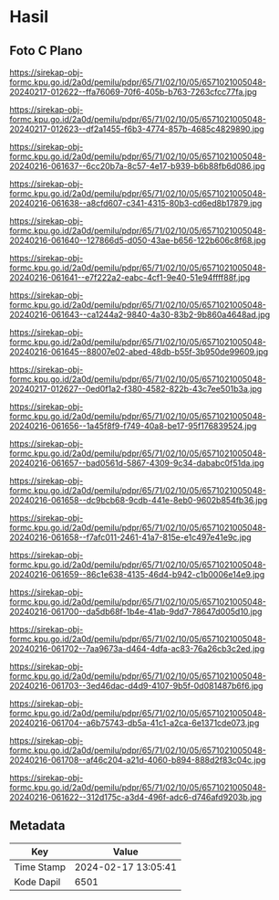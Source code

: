 # Hasil

## Foto C Plano

https://sirekap-obj-formc.kpu.go.id/2a0d/pemilu/pdpr/65/71/02/10/05/6571021005048-20240217-012622--ffa76069-70f6-405b-b763-7263cfcc77fa.jpg

https://sirekap-obj-formc.kpu.go.id/2a0d/pemilu/pdpr/65/71/02/10/05/6571021005048-20240217-012623--df2a1455-f6b3-4774-857b-4685c4829890.jpg

https://sirekap-obj-formc.kpu.go.id/2a0d/pemilu/pdpr/65/71/02/10/05/6571021005048-20240216-061637--6cc20b7a-8c57-4e17-b939-b6b88fb6d086.jpg

https://sirekap-obj-formc.kpu.go.id/2a0d/pemilu/pdpr/65/71/02/10/05/6571021005048-20240216-061638--a8cfd607-c341-4315-80b3-cd6ed8b17879.jpg

https://sirekap-obj-formc.kpu.go.id/2a0d/pemilu/pdpr/65/71/02/10/05/6571021005048-20240216-061640--127866d5-d050-43ae-b656-122b606c8f68.jpg

https://sirekap-obj-formc.kpu.go.id/2a0d/pemilu/pdpr/65/71/02/10/05/6571021005048-20240216-061641--e7f222a2-eabc-4cf1-9e40-51e94ffff88f.jpg

https://sirekap-obj-formc.kpu.go.id/2a0d/pemilu/pdpr/65/71/02/10/05/6571021005048-20240216-061643--ca1244a2-9840-4a30-83b2-9b860a4648ad.jpg

https://sirekap-obj-formc.kpu.go.id/2a0d/pemilu/pdpr/65/71/02/10/05/6571021005048-20240216-061645--88007e02-abed-48db-b55f-3b950de99609.jpg

https://sirekap-obj-formc.kpu.go.id/2a0d/pemilu/pdpr/65/71/02/10/05/6571021005048-20240217-012627--0ed0f1a2-f380-4582-822b-43c7ee501b3a.jpg

https://sirekap-obj-formc.kpu.go.id/2a0d/pemilu/pdpr/65/71/02/10/05/6571021005048-20240216-061656--1a45f8f9-f749-40a8-be17-95f176839524.jpg

https://sirekap-obj-formc.kpu.go.id/2a0d/pemilu/pdpr/65/71/02/10/05/6571021005048-20240216-061657--bad0561d-5867-4309-9c34-dababc0f51da.jpg

https://sirekap-obj-formc.kpu.go.id/2a0d/pemilu/pdpr/65/71/02/10/05/6571021005048-20240216-061658--dc9bcb68-9cdb-441e-8eb0-9602b854fb36.jpg

https://sirekap-obj-formc.kpu.go.id/2a0d/pemilu/pdpr/65/71/02/10/05/6571021005048-20240216-061658--f7afc011-2461-41a7-815e-e1c497e41e9c.jpg

https://sirekap-obj-formc.kpu.go.id/2a0d/pemilu/pdpr/65/71/02/10/05/6571021005048-20240216-061659--86c1e638-4135-46d4-b942-c1b0006e14e9.jpg

https://sirekap-obj-formc.kpu.go.id/2a0d/pemilu/pdpr/65/71/02/10/05/6571021005048-20240216-061700--da5db68f-1b4e-41ab-9dd7-78647d005d10.jpg

https://sirekap-obj-formc.kpu.go.id/2a0d/pemilu/pdpr/65/71/02/10/05/6571021005048-20240216-061702--7aa9673a-d464-4dfa-ac83-76a26cb3c2ed.jpg

https://sirekap-obj-formc.kpu.go.id/2a0d/pemilu/pdpr/65/71/02/10/05/6571021005048-20240216-061703--3ed46dac-d4d9-4107-9b5f-0d081487b6f6.jpg

https://sirekap-obj-formc.kpu.go.id/2a0d/pemilu/pdpr/65/71/02/10/05/6571021005048-20240216-061704--a6b75743-db5a-41c1-a2ca-6e1371cde073.jpg

https://sirekap-obj-formc.kpu.go.id/2a0d/pemilu/pdpr/65/71/02/10/05/6571021005048-20240216-061708--af46c204-a21d-4060-b894-888d2f83c04c.jpg

https://sirekap-obj-formc.kpu.go.id/2a0d/pemilu/pdpr/65/71/02/10/05/6571021005048-20240216-061622--312d175c-a3d4-496f-adc6-d746afd9203b.jpg


## Metadata

| Key        | Value               |
| ---------- | ------------------- |
| Time Stamp | 2024-02-17 13:05:41 |
| Kode Dapil | 6501                |



